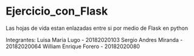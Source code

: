 # Ejercicio_con_Flask
Las hojas de vida estan enlazadas entre si por medio de Flask en python

Integrantes:
Luisa Maria Lugo - 20182020103
Sergio Andres Miranda - 20182020064
William Enrique Forero - 20182020080
